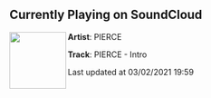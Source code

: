 ## Currently Playing on SoundCloud

[<img align="left" width="100" src="https://i1.sndcdn.com/artworks-000422780859-1m3696-t50x50.jpg">](https://soundcloud.com/piercesounds/intro)

**Artist**: PIERCE 

**Track**: PIERCE - Intro

Last updated at 03/02/2021 19:59
